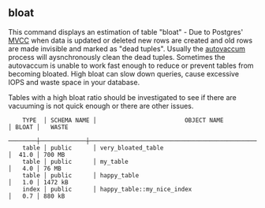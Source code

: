 ## bloat

This command displays an estimation of table "bloat" - Due to Postgres' [MVCC](https://www.postgresql.org/docs/current/mvcc.html) when data is updated or deleted new rows are created and old rows are made invisible and marked as "dead tuples". Usually the [autovaccum](https://supabase.com/docs/guides/platform/database-size#vacuum-operations) process will aysnchronously clean the dead tuples. Sometimes the autovaccum is unable to work fast enough to reduce or prevent tables from becoming bloated. High bloat can slow down queries, cause excessive IOPS and waste space in your database.

Tables with a high bloat ratio should be investigated to see if there are vacuuming is not quick enough or there are other issues.

```
    TYPE  │ SCHEMA NAME │                         OBJECT NAME                          │ BLOAT │   WASTE
  ────────┼─────────────┼──────────────────────────────────────────────────────────────┼───────┼─────────────
    table │ public      │ very_bloated_table                                           │  41.0 │ 700 MB
    table │ public      │ my_table                                                     │   4.0 │ 76 MB
    table │ public      │ happy_table                                                  │   1.0 │ 1472 kB
    index │ public      │ happy_table::my_nice_index                                   │   0.7 │ 880 kB
```